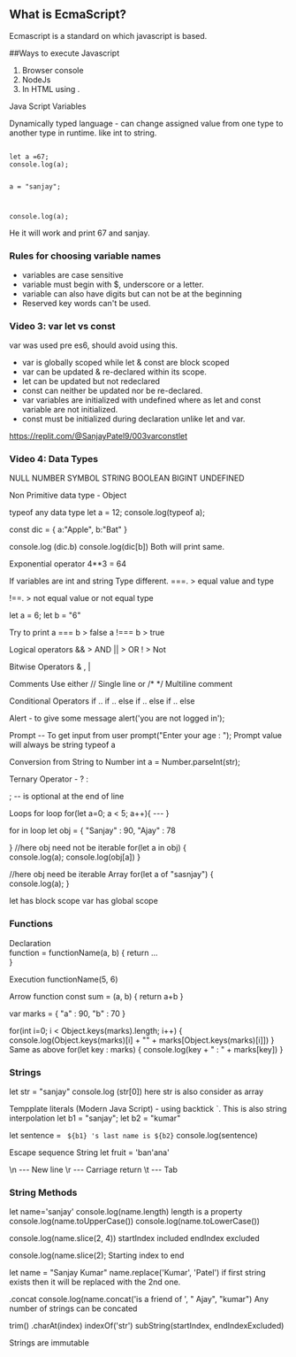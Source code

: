 ## What is EcmaScript?

Ecmascript is a standard on which javascript is based.

##Ways to execute Javascript
1. Browser console
2. NodeJs
3. In HTML using <javascript>.


Java Script Variables

Dynamically typed language - can change assigned value from one type to another type in runtime. like int to string.

<code>
let a =67;
console.log(a);

a = "sanjay";

console.log(a);
</code>

He it will work and print 67 and sanjay.

### Rules for choosing variable names
- variables are case sensitive
- variable must begin with $, underscore or a letter.
- variable can also have digits but can not be at the beginning
- Reserved key words can't be used.

### Video 3: var let vs const

var was used pre es6, should avoid using this.
- var is globally scoped while let & const are block scoped
- var can be updated & re-declared within its scope.
- let can be updated but not redeclared
- const can neither be updated nor be re-declared.
- var variables are initialized with undefined where as let and const variable are not initialized.
- const must be initialized during declaration unlike let and var.

https://replit.com/@SanjayPatel9/003varconstlet


### Video 4: Data Types
  NULL
  NUMBER
  SYMBOL
  STRING
  BOOLEAN
  BIGINT
  UNDEFINED
  
  Non Primitive data type - Object
  
  typeof any data type
  let a = 12;
  console.log(typeof a);
  
  const dic = {
  a:"Apple",
  b:"Bat"
  }
  
  console.log (dic.b)
  console.log(dic[b])
  Both will print same.
  
  
Exponential operator 
4**3 = 64

  
  If variables are int and string Type different.
===.   > equal value and type
  
!==.  > not equal value or not equal type
  
  let a = 6;
  let b = "6"
  
  Try to print 
  a === b >  false
  a !=== b > true
  
  
  Logical operators
  &&  > AND
  ||   > OR
  !    > Not 
  
  Bitwise Operators
  & , |
  
  Comments
  Use either // Single line 
  or /*   */   Multiline comment
  
  
  Conditional Operators
  if ..
  if .. else
  if .. else if .. else
  
  
Alert - to give some message
  alert('you are not logged in');
  
Prompt -- To get input from user
  prompt("Enter your age : ");
 Prompt value will always be string
  typeof a
  
  
  Conversion from String to Number 
  int a = Number.parseInt(str);
  
  
  Ternary Operator - ? :
  
  ;   -- is optional at the end of line
  
  Loops
  for loop
  for(let a=0; a < 5; a++){
                     ---
  }
                     
 for in loop
   let obj = {
   "Sanjay" : 90,
   "Ajay" : 78

   }
  //here obj need not be iterable
  for(let a in obj) {                 
    console.log(a);
     console.log(obj[a])
  }
                   
//here obj need be iterable Array
  for(let a of "sasnjay") {                 
    console.log(a);
 }
 
                     
 let has block scope
 var has global scope
                     
### Functions
 Declaration                    
function = functionName(a, b) {
   return ...                  
}
  
Execution
functionName(5, 6)
                     
Arrow function
const sum = (a, b) {
return a+b
}
                     
var marks = {
   "a" : 90,
   "b" : 70
}
                     
for(int i=0; i < Object.keys(marks).length; i++) {
  console.log(Object.keys(marks)[i] + "" + marks[Object.keys(marks)[i]])
}
Same as above 
for(let key : marks) {
  console.log(key + " : " + marks[key])
}
  
  
  ### Strings
  
  let str = "sanjay"
  console.log (str[0])
  here str is also consider as array
  
  Tempplate literals (Modern Java Script) - using backtick `. This is also string interpolation
  let b1 = "sanjay";
  let b2 = "kumar"
  
  let sentence = ` ${b1} 's last name is ${b2}`
  console.log(sentence)
  
  
  Escape sequence String
  let fruit = 'ban\'ana'
  
  \n --- New line
  \r --- Carriage return
  \t --- Tab
  
  ### String Methods
  
  let name='sanjay'
  console.log(name.length)
  length is a property
  console.log(name.toUpperCase())
  console.log(name.toLowerCase())
  
  console.log(name.slice(2, 4))
  startIndex included
  endIndex excluded
  
  console.log(name.slice(2);
  Starting index to end

  let name = "Sanjay Kumar"
  name.replace('Kumar', 'Patel')
  if first string exists then it will be replaced with the 2nd one.
  
  
  .concat
  console.log(name.concat('is a friend of ', " Ajay", "kumar")
  Any number of strings can be concated
  
  trim()
  .charAt(index)
  indexOf('str')
  subString(startIndex, endIndexExcluded)
  
  Strings are immutable
  
  
